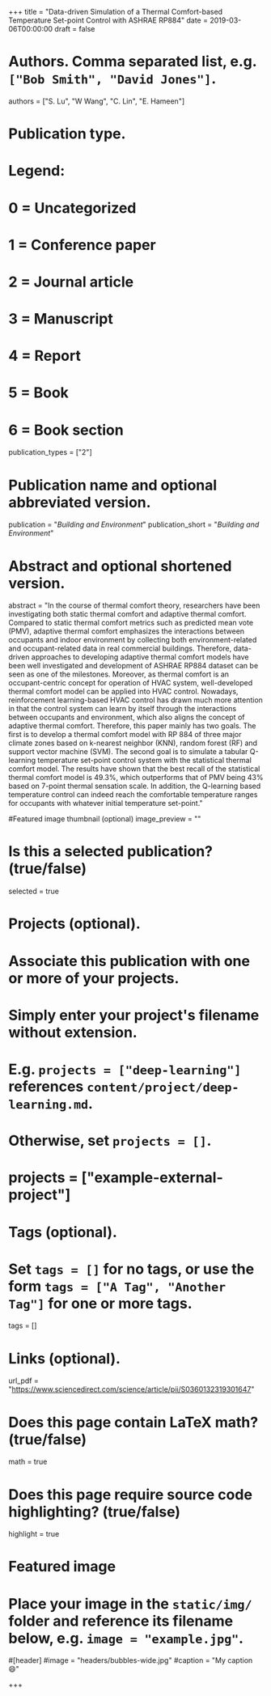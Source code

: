 +++
title = "Data-driven Simulation of a Thermal Comfort-based Temperature Set-point Control with ASHRAE RP884"
date = 2019-03-06T00:00:00
draft = false

# Authors. Comma separated list, e.g. `["Bob Smith", "David Jones"]`.
authors = ["S. Lu", "W Wang", "C. Lin", "E. Hameen"]

# Publication type.
# Legend:
# 0 = Uncategorized
# 1 = Conference paper
# 2 = Journal article
# 3 = Manuscript
# 4 = Report
# 5 = Book
# 6 = Book section
publication_types = ["2"]

# Publication name and optional abbreviated version.
publication = "*Building and Environment*"
publication_short = "*Building and Environment*"

# Abstract and optional shortened version.
abstract = "In the course of thermal comfort theory, researchers have been investigating both static thermal comfort and adaptive thermal comfort. Compared to static thermal comfort metrics such as predicted mean vote (PMV), adaptive thermal comfort emphasizes the interactions between occupants and indoor environment by collecting both environment-related and occupant-related data in real commercial buildings. Therefore, data-driven approaches to developing adaptive thermal comfort models have been well investigated and development of ASHRAE RP884 dataset can be seen as one of the milestones. Moreover, as thermal comfort is an occupant-centric concept for operation of HVAC system, well-developed thermal comfort model can be applied into HVAC control. Nowadays, reinforcement learning-based HVAC control has drawn much more attention in that the control system can learn by itself through the interactions between occupants and environment, which also aligns the concept of adaptive thermal comfort. Therefore, this paper mainly has two goals. The first is to develop a thermal comfort model with RP 884 of three major climate zones based on k-nearest neighbor (KNN), random forest (RF) and support vector machine (SVM). The second goal is to simulate a tabular Q-learning temperature set-point control system with the statistical thermal comfort model. The results have shown that the best recall of the statistical thermal comfort model is 49.3%, which outperforms that of PMV being 43% based on 7-point thermal sensation scale. In addition, the Q-learning based temperature control can indeed reach the comfortable temperature ranges for occupants with whatever initial temperature set-point."

#Featured image thumbnail (optional)
image_preview = ""

# Is this a selected publication? (true/false)
selected = true

# Projects (optional).
#   Associate this publication with one or more of your projects.
#   Simply enter your project's filename without extension.
#   E.g. `projects = ["deep-learning"]` references `content/project/deep-learning.md`.
#   Otherwise, set `projects = []`.
# projects = ["example-external-project"]

# Tags (optional).
#   Set `tags = []` for no tags, or use the form `tags = ["A Tag", "Another Tag"]` for one or more tags.
tags = []

# Links (optional).
url_pdf = "https://www.sciencedirect.com/science/article/pii/S0360132319301647"

# Does this page contain LaTeX math? (true/false)
math = true

# Does this page require source code highlighting? (true/false)
highlight = true

# Featured image
# Place your image in the `static/img/` folder and reference its filename below, e.g. `image = "example.jpg"`.
#[header]
#image = "headers/bubbles-wide.jpg"
#caption = "My caption :smile:"

+++
